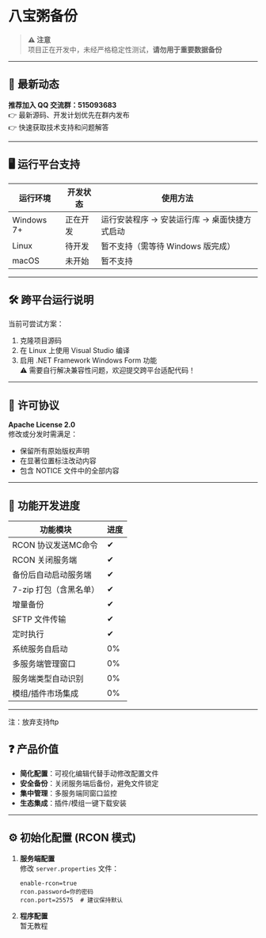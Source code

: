 # 八宝粥备份

> **⚠️ 注意**  
> 项目正在开发中，未经严格稳定性测试，**请勿用于重要数据备份**  

---

## 📢 最新动态
**推荐加入 QQ 交流群：515093683**  
👉 最新源码、开发计划优先在群内发布  
👉 快速获取技术支持和问题解答

---

## 🖥️ 运行平台支持
| 运行环境       | 开发状态     | 使用方法                             |
|----------------|--------------|--------------------------------------|
| Windows 7+     | 正在开发     | 运行安装程序 → 安装运行库 → 桌面快捷方式启动 |
| Linux          | 待开发       | 暂不支持（需等待 Windows 版完成）    |
| macOS          | 未开始       | 暂不支持                             |

---

## 🛠️ 跨平台运行说明
当前可尝试方案：  
1. 克隆项目源码
2. 在 Linux 上使用 Visual Studio 编译
3. 启用 .NET Framework Windows Form 功能  
⚠️ 需要自行解决兼容性问题，欢迎提交跨平台适配代码！

---

## 📜 许可协议
**Apache License 2.0**  
修改或分发时需满足：  
- 保留所有原始版权声明  
- 在显著位置标注改动内容  
- 包含 NOTICE 文件中的全部内容

---

## 🚀 功能开发进度
| 功能模块                        | 进度  |
|---------------------------------|-------|
| RCON 协议发送MC命令               | ✔  |
| RCON 关闭服务端                 | ✔  |
| 备份后自动启动服务端 | ✔  |
| 7-zip 打包（含黑名单）          | ✔  |
| 增量备份                     | ✔  |
| SFTP 文件传输                   | ✔  |
| 定时执行                        | ✔  |
| 系统服务自启动                  | 0%  |
| 多服务端管理窗口                | 0%  |
| 服务端类型自动识别              | 0%  |
| 模组/插件市场集成               | 0%  |

---
注：放弃支持ftp
## ❓ 产品价值
- **简化配置**：可视化编辑代替手动修改配置文件
- **安全备份**：关闭服务端后备份，避免文件锁定
- **集中管理**：多服务端同窗口监控
- **生态集成**：插件/模组一键下载安装

---

## ⚙️ 初始化配置 (RCON 模式)
1. **服务端配置**  
   修改 `server.properties` 文件：
   ```properties
   enable-rcon=true
   rcon.password=你的密码
   rcon.port=25575  # 建议保持默认
   ```
2. **程序配置**  
    暂无教程
